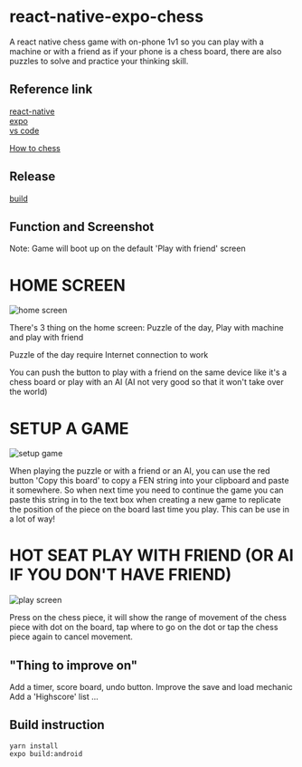 # react-native-expo-chess
  A react native chess game with on-phone 1v1 so you can play with a machine or with a friend as if your phone is a chess board, there are also puzzles to solve and practice your thinking skill.
  
## Reference link
  [react-native](https://github.com/facebook/react-native)  
  [expo](https://expo.io/)  
  [vs code](https://code.visualstudio.com/) 
  
  [How to chess](https://www.chess.com/learn-how-to-play-chess)
  
## Release
  [build](https://expo.io/builds/ee1f3e15-35c0-4f47-9ea9-bb08f168e80c)
  
## Function and Screenshot
  Note: Game will boot up on the default 'Play with friend' screen 
  
 # HOME SCREEN
  
  ![home screen](screenshot/Screenshot_20181226-003148.png) 
  
  There's 3 thing on the home screen: Puzzle of the day, Play with machine and play with friend
  
  Puzzle of the day require Internet connection to work
  
  You can push the button to play with a friend on the same device like it's a chess board or play with an AI (AI not very good so that it won't take over the world)
  
 # SETUP A GAME
  
  ![setup game](screenshot/Screenshot_20181226-003228.png)  
  
  When playing the puzzle or with a friend or an AI, you can use the red button 'Copy this board' to copy a FEN string into your clipboard and paste it somewhere. 
  So when next time you need to continue the game you can paste this string in to the text box when creating a new game to replicate the position of the piece on the board last time you play. This can be use in a lot of way!
  
 # HOT SEAT PLAY WITH FRIEND (OR AI IF YOU DON'T HAVE FRIEND)
  
  ![play screen](screenshot/Screenshot_20181226-003223.png) 
  
  Press on the chess piece, it will show the range of movement of the chess piece with dot on the board, tap where to go on the dot or tap the chess piece again to cancel movement.
 
## "Thing to improve on"
  Add a timer, score board, undo button.
  Improve the save and load mechanic
  Add a 'Highscore' list
  ...
  
## Build instruction
  ```
  yarn install
  expo build:android
  ```
